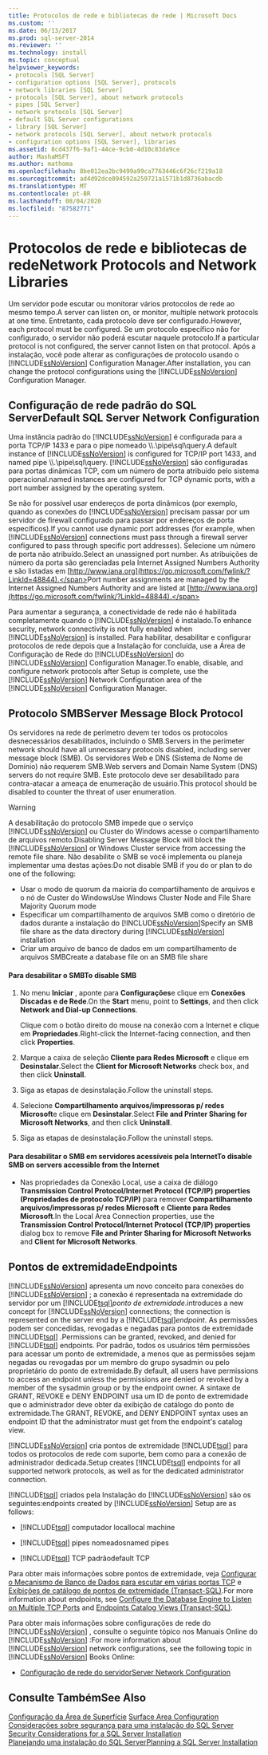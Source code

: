 ```yaml
---
title: Protocolos de rede e bibliotecas de rede | Microsoft Docs
ms.custom: ''
ms.date: 06/13/2017
ms.prod: sql-server-2014
ms.reviewer: ''
ms.technology: install
ms.topic: conceptual
helpviewer_keywords:
- protocols [SQL Server]
- configuration options [SQL Server], protocols
- network libraries [SQL Server]
- protocols [SQL Server], about network protocols
- pipes [SQL Server]
- network protocols [SQL Server]
- default SQL Server configurations
- library [SQL Server]
- network protocols [SQL Server], about network protocols
- configuration options [SQL Server], libraries
ms.assetid: 8cd437f6-9af1-44ce-9cb0-4d10c83da9ce
author: MashaMSFT
ms.author: mathoma
ms.openlocfilehash: 8be012ea2bc9499a99ca7763446c6f26cf219a18
ms.sourcegitcommit: ad4d92dce894592a259721a1571b1d8736abacdb
ms.translationtype: MT
ms.contentlocale: pt-BR
ms.lasthandoff: 08/04/2020
ms.locfileid: "87582771"
---
```

# <a name="network-protocols-and-network-libraries"></a><span data-ttu-id="0de4f-102">Protocolos de rede e bibliotecas de rede</span><span class="sxs-lookup"><span data-stu-id="0de4f-102">Network Protocols and Network Libraries</span></span>
  <span data-ttu-id="0de4f-103">Um servidor pode escutar ou monitorar vários protocolos de rede ao mesmo tempo.</span><span class="sxs-lookup"><span data-stu-id="0de4f-103">A server can listen on, or monitor, multiple network protocols at one time.</span></span> <span data-ttu-id="0de4f-104">Entretanto, cada protocolo deve ser configurado.</span><span class="sxs-lookup"><span data-stu-id="0de4f-104">However, each protocol must be configured.</span></span> <span data-ttu-id="0de4f-105">Se um protocolo específico não for configurado, o servidor não poderá escutar naquele protocolo.</span><span class="sxs-lookup"><span data-stu-id="0de4f-105">If a particular protocol is not configured, the server cannot listen on that protocol.</span></span> <span data-ttu-id="0de4f-106">Após a instalação, você pode alterar as configurações de protocolo usando o [!INCLUDE[ssNoVersion](../../includes/ssnoversion-md.md)] Configuration Manager.</span><span class="sxs-lookup"><span data-stu-id="0de4f-106">After installation, you can change the protocol configurations using the [!INCLUDE[ssNoVersion](../../includes/ssnoversion-md.md)] Configuration Manager.</span></span>  
  
## <a name="default-sql-server-network-configuration"></a><span data-ttu-id="0de4f-107">Configuração de rede padrão do SQL Server</span><span class="sxs-lookup"><span data-stu-id="0de4f-107">Default SQL Server Network Configuration</span></span>  
 <span data-ttu-id="0de4f-108">Uma instância padrão do [!INCLUDE[ssNoVersion](../../includes/ssnoversion-md.md)] é configurada para a porta TCP/IP 1433 e para o pipe nomeado \\\\.\pipe\sql\query.</span><span class="sxs-lookup"><span data-stu-id="0de4f-108">A default instance of [!INCLUDE[ssNoVersion](../../includes/ssnoversion-md.md)] is configured for TCP/IP port 1433, and named pipe \\\\.\pipe\sql\query.</span></span> [!INCLUDE[ssNoVersion](../../includes/ssnoversion-md.md)] <span data-ttu-id="0de4f-109">são configuradas para portas dinâmicas TCP, com um número de porta atribuído pelo sistema operacional.</span><span class="sxs-lookup"><span data-stu-id="0de4f-109">named instances are configured for TCP dynamic ports, with a port number assigned by the operating system.</span></span>  
  
 <span data-ttu-id="0de4f-110">Se não for possível usar endereços de porta dinâmicos (por exemplo, quando as conexões do [!INCLUDE[ssNoVersion](../../includes/ssnoversion-md.md)] precisam passar por um servidor de firewall configurado para passar por endereços de porta específicos).</span><span class="sxs-lookup"><span data-stu-id="0de4f-110">If you cannot use dynamic port addresses (for example, when [!INCLUDE[ssNoVersion](../../includes/ssnoversion-md.md)] connections must pass through a firewall server configured to pass through specific port addresses).</span></span> <span data-ttu-id="0de4f-111">Selecione um número de porta não atribuído.</span><span class="sxs-lookup"><span data-stu-id="0de4f-111">Select an unassigned port number.</span></span> <span data-ttu-id="0de4f-112">As atribuições de número da porta são gerenciadas pela Internet Assigned Numbers Authority e são listadas em [http://www.iana.org](https://go.microsoft.com/fwlink/?LinkId=48844).</span><span class="sxs-lookup"><span data-stu-id="0de4f-112">Port number assignments are managed by the Internet Assigned Numbers Authority and are listed at [http://www.iana.org](https://go.microsoft.com/fwlink/?LinkId=48844).</span></span>  
  
 <span data-ttu-id="0de4f-113">Para aumentar a segurança, a conectividade de rede não é habilitada completamente quando o [!INCLUDE[ssNoVersion](../../includes/ssnoversion-md.md)] é instalado.</span><span class="sxs-lookup"><span data-stu-id="0de4f-113">To enhance security, network connectivity is not fully enabled when [!INCLUDE[ssNoVersion](../../includes/ssnoversion-md.md)] is installed.</span></span> <span data-ttu-id="0de4f-114">Para habilitar, desabilitar e configurar protocolos de rede depois que a Instalação for concluída, use a Área de Configuração de Rede do [!INCLUDE[ssNoVersion](../../includes/ssnoversion-md.md)] do [!INCLUDE[ssNoVersion](../../includes/ssnoversion-md.md)] Configuration Manager.</span><span class="sxs-lookup"><span data-stu-id="0de4f-114">To enable, disable, and configure network protocols after Setup is complete, use the [!INCLUDE[ssNoVersion](../../includes/ssnoversion-md.md)] Network Configuration area of the [!INCLUDE[ssNoVersion](../../includes/ssnoversion-md.md)] Configuration Manager.</span></span>  
  
## <a name="server-message-block-protocol"></a><span data-ttu-id="0de4f-115">Protocolo SMB</span><span class="sxs-lookup"><span data-stu-id="0de4f-115">Server Message Block Protocol</span></span>  
 <span data-ttu-id="0de4f-116">Os servidores na rede de perímetro devem ter todos os protocolos desnecessários desabilitados, incluindo o SMB.</span><span class="sxs-lookup"><span data-stu-id="0de4f-116">Servers in the perimeter network should have all unnecessary protocols disabled, including server message block (SMB).</span></span> <span data-ttu-id="0de4f-117">Os servidores Web e DNS (Sistema de Nome de Domínio) não requerem SMB.</span><span class="sxs-lookup"><span data-stu-id="0de4f-117">Web servers and Domain Name System (DNS) servers do not require SMB.</span></span> <span data-ttu-id="0de4f-118">Este protocolo deve ser desabilitado para contra-atacar a ameaça de enumeração de usuário.</span><span class="sxs-lookup"><span data-stu-id="0de4f-118">This protocol should be disabled to counter the threat of user enumeration.</span></span>  
  
> [!WARNING]
>  <span data-ttu-id="0de4f-119">A desabilitação do protocolo SMB impede que o serviço [!INCLUDE[ssNoVersion](../../includes/ssnoversion-md.md)] ou Cluster do Windows acesse o compartilhamento de arquivos remoto.</span><span class="sxs-lookup"><span data-stu-id="0de4f-119">Disabling Server Message Block will block the [!INCLUDE[ssNoVersion](../../includes/ssnoversion-md.md)] or Windows Cluster service from accessing the remote file share.</span></span> <span data-ttu-id="0de4f-120">Não desabilite o SMB se você implementa ou planeja implementar uma destas ações:</span><span class="sxs-lookup"><span data-stu-id="0de4f-120">Do not disable SMB if you do or plan to do one of the following:</span></span>  
> 
>  -   <span data-ttu-id="0de4f-121">Usar o modo de quorum da maioria do compartilhamento de arquivos e o nó de Custer do Windows</span><span class="sxs-lookup"><span data-stu-id="0de4f-121">Use Windows Cluster Node and File Share Majority Quorum mode</span></span>  
> -   <span data-ttu-id="0de4f-122">Especificar um compartilhamento de arquivos SMB como o diretório de dados durante a instalação do [!INCLUDE[ssNoVersion](../../includes/ssnoversion-md.md)]</span><span class="sxs-lookup"><span data-stu-id="0de4f-122">Specify an SMB file share as the data directory during [!INCLUDE[ssNoVersion](../../includes/ssnoversion-md.md)] installation</span></span>  
> -   <span data-ttu-id="0de4f-123">Criar um arquivo de banco de dados em um compartilhamento de arquivos SMB</span><span class="sxs-lookup"><span data-stu-id="0de4f-123">Create a database file on an SMB file share</span></span>  
  
#### <a name="to-disable-smb"></a><span data-ttu-id="0de4f-124">Para desabilitar o SMB</span><span class="sxs-lookup"><span data-stu-id="0de4f-124">To disable SMB</span></span>  
  
1.  <span data-ttu-id="0de4f-125">No menu **Iniciar** , aponte para **Configurações**e clique em **Conexões Discadas e de Rede**.</span><span class="sxs-lookup"><span data-stu-id="0de4f-125">On the **Start** menu, point to **Settings**, and then click **Network and Dial-up Connections**.</span></span>  
  
     <span data-ttu-id="0de4f-126">Clique com o botão direito do mouse na conexão com a Internet e clique em **Propriedades**.</span><span class="sxs-lookup"><span data-stu-id="0de4f-126">Right-click the Internet-facing connection, and then click **Properties**.</span></span>  
  
2.  <span data-ttu-id="0de4f-127">Marque a caixa de seleção **Cliente para Redes Microsoft** e clique em **Desinstalar**.</span><span class="sxs-lookup"><span data-stu-id="0de4f-127">Select the **Client for Microsoft Networks** check box, and then click **Uninstall**.</span></span>  
  
3.  <span data-ttu-id="0de4f-128">Siga as etapas de desinstalação.</span><span class="sxs-lookup"><span data-stu-id="0de4f-128">Follow the uninstall steps.</span></span>  
  
4.  <span data-ttu-id="0de4f-129">Selecione **Compartilhamento arquivos/impressoras p/ redes Microsoft**e clique em **Desinstalar**.</span><span class="sxs-lookup"><span data-stu-id="0de4f-129">Select **File and Printer Sharing for Microsoft Networks**, and then click **Uninstall**.</span></span>  
  
5.  <span data-ttu-id="0de4f-130">Siga as etapas de desinstalação.</span><span class="sxs-lookup"><span data-stu-id="0de4f-130">Follow the uninstall steps.</span></span>  
  
#### <a name="to-disable-smb-on-servers-accessible-from-the-internet"></a><span data-ttu-id="0de4f-131">Para desabilitar o SMB em servidores acessíveis pela Internet</span><span class="sxs-lookup"><span data-stu-id="0de4f-131">To disable SMB on servers accessible from the Internet</span></span>  
  
-   <span data-ttu-id="0de4f-132">Nas propriedades da Conexão Local, use a caixa de diálogo **Transmission Control Protocol/Internet Protocol (TCP/IP) properties (Propriedades de protocolo TCP/IP)** para remover **Compartilhamento arquivos/impressoras p/ redes Microsoft** e **Cliente para Redes Microsoft**.</span><span class="sxs-lookup"><span data-stu-id="0de4f-132">In the Local Area Connection properties, use the **Transmission Control Protocol/Internet Protocol (TCP/IP) properties** dialog box to remove **File and Printer Sharing for Microsoft Networks** and **Client for Microsoft Networks**.</span></span>  
  
## <a name="endpoints"></a><span data-ttu-id="0de4f-133">Pontos de extremidade</span><span class="sxs-lookup"><span data-stu-id="0de4f-133">Endpoints</span></span>  
 [!INCLUDE[ssNoVersion](../../includes/ssnoversion-md.md)] <span data-ttu-id="0de4f-134">apresenta um novo conceito para conexões do [!INCLUDE[ssNoVersion](../../includes/ssnoversion-md.md)] ; a conexão é representada na extremidade do servidor por um [!INCLUDE[tsql](../../includes/tsql-md.md)]*ponto de extremidade*.</span><span class="sxs-lookup"><span data-stu-id="0de4f-134">introduces a new concept for [!INCLUDE[ssNoVersion](../../includes/ssnoversion-md.md)] connections; the connection is represented on the server end by a [!INCLUDE[tsql](../../includes/tsql-md.md)]*endpoint*.</span></span> <span data-ttu-id="0de4f-135">As permissões podem ser concedidas, revogadas e negadas para pontos de extremidade [!INCLUDE[tsql](../../includes/tsql-md.md)] .</span><span class="sxs-lookup"><span data-stu-id="0de4f-135">Permissions can be granted, revoked, and denied for [!INCLUDE[tsql](../../includes/tsql-md.md)] endpoints.</span></span> <span data-ttu-id="0de4f-136">Por padrão, todos os usuários têm permissões para acessar um ponto de extremidade, a menos que as permissões sejam negadas ou revogadas por um membro do grupo sysadmin ou pelo proprietário do ponto de extremidade.</span><span class="sxs-lookup"><span data-stu-id="0de4f-136">By default, all users have permissions to access an endpoint unless the permissions are denied or revoked by a member of the sysadmin group or by the endpoint owner.</span></span> <span data-ttu-id="0de4f-137">A sintaxe de GRANT, REVOKE e DENY ENDPOINT usa um ID de ponto de extremidade que o administrador deve obter da exibição de catálogo do ponto de extremidade.</span><span class="sxs-lookup"><span data-stu-id="0de4f-137">The GRANT, REVOKE, and DENY ENDPOINT syntax uses an endpoint ID that the administrator must get from the endpoint's catalog view.</span></span>  
  
 [!INCLUDE[ssNoVersion](../../includes/ssnoversion-md.md)] <span data-ttu-id="0de4f-138">cria pontos de extremidade [!INCLUDE[tsql](../../includes/tsql-md.md)] para todos os protocolos de rede com suporte, bem como para a conexão de administrador dedicada.</span><span class="sxs-lookup"><span data-stu-id="0de4f-138">Setup creates [!INCLUDE[tsql](../../includes/tsql-md.md)] endpoints for all supported network protocols, as well as for the dedicated administrator connection.</span></span>  
  
 [!INCLUDE[tsql](../../includes/tsql-md.md)] <span data-ttu-id="0de4f-139">criados pela Instalação do [!INCLUDE[ssNoVersion](../../includes/ssnoversion-md.md)] são os seguintes:</span><span class="sxs-lookup"><span data-stu-id="0de4f-139">endpoints created by [!INCLUDE[ssNoVersion](../../includes/ssnoversion-md.md)] Setup are as follows:</span></span>  
  
-   [!INCLUDE[tsql](../../includes/tsql-md.md)] <span data-ttu-id="0de4f-140">computador local</span><span class="sxs-lookup"><span data-stu-id="0de4f-140">local machine</span></span>  
  
-   [!INCLUDE[tsql](../../includes/tsql-md.md)] <span data-ttu-id="0de4f-141">pipes nomeados</span><span class="sxs-lookup"><span data-stu-id="0de4f-141">named pipes</span></span>  
  
-   [!INCLUDE[tsql](../../includes/tsql-md.md)] <span data-ttu-id="0de4f-142">TCP padrão</span><span class="sxs-lookup"><span data-stu-id="0de4f-142">default TCP</span></span>  
  
 <span data-ttu-id="0de4f-143">Para obter mais informações sobre pontos de extremidade, veja [Configurar o Mecanismo de Banco de Dados para escutar em várias portas TCP](../../database-engine/configure-windows/configure-the-database-engine-to-listen-on-multiple-tcp-ports.md) e [Exibições de catálogo de pontos de extremidade &#40;Transact-SQL&#41;](/sql/relational-databases/system-catalog-views/endpoints-catalog-views-transact-sql).</span><span class="sxs-lookup"><span data-stu-id="0de4f-143">For more information about endpoints, see [Configure the Database Engine to Listen on Multiple TCP Ports](../../database-engine/configure-windows/configure-the-database-engine-to-listen-on-multiple-tcp-ports.md) and [Endpoints Catalog Views &#40;Transact-SQL&#41;](/sql/relational-databases/system-catalog-views/endpoints-catalog-views-transact-sql).</span></span>  
  
 <span data-ttu-id="0de4f-144">Para obter mais informações sobre configurações de rede do [!INCLUDE[ssNoVersion](../../includes/ssnoversion-md.md)] , consulte o seguinte tópico nos Manuais Online do [!INCLUDE[ssNoVersion](../../includes/ssnoversion-md.md)] :</span><span class="sxs-lookup"><span data-stu-id="0de4f-144">For more information about [!INCLUDE[ssNoVersion](../../includes/ssnoversion-md.md)] network configurations, see the following topic in [!INCLUDE[ssNoVersion](../../includes/ssnoversion-md.md)] Books Online:</span></span>  
  
-   [<span data-ttu-id="0de4f-145">Configuração de rede do servidor</span><span class="sxs-lookup"><span data-stu-id="0de4f-145">Server Network Configuration</span></span>](../../database-engine/configure-windows/server-network-configuration.md)  
  
## <a name="see-also"></a><span data-ttu-id="0de4f-146">Consulte Também</span><span class="sxs-lookup"><span data-stu-id="0de4f-146">See Also</span></span>  
 <span data-ttu-id="0de4f-147">[Configuração da Área de Superfície](../../relational-databases/security/surface-area-configuration.md) </span><span class="sxs-lookup"><span data-stu-id="0de4f-147">[Surface Area Configuration](../../relational-databases/security/surface-area-configuration.md) </span></span>  
 <span data-ttu-id="0de4f-148">[Considerações sobre segurança para uma instalação do SQL Server](../../../2014/sql-server/install/security-considerations-for-a-sql-server-installation.md) </span><span class="sxs-lookup"><span data-stu-id="0de4f-148">[Security Considerations for a SQL Server Installation](../../../2014/sql-server/install/security-considerations-for-a-sql-server-installation.md) </span></span>  
 [<span data-ttu-id="0de4f-149">Planejando uma instalação do SQL Server</span><span class="sxs-lookup"><span data-stu-id="0de4f-149">Planning a SQL Server Installation</span></span>](../../../2014/sql-server/install/planning-a-sql-server-installation.md)  
  
  
